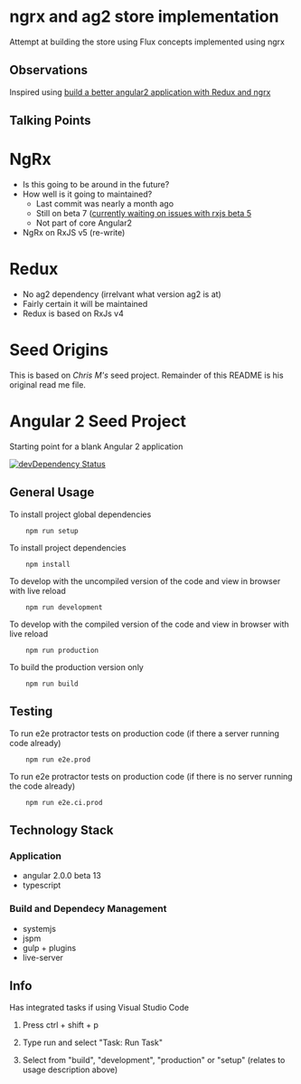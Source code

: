 # ngrx and ag2 store implementation

Attempt at building the store using Flux concepts implemented using ngrx

## Observations

Inspired using [build a better angular2 application with Redux and ngrx](http://onehungrymind.com/build-better-angular-2-application-redux-ngrx/)


## Talking Points

# NgRx
* Is this going to be around in the future?
* How well is it going to maintained?
	- Last commit was nearly a month ago
	- Still on beta 7 ([currently waiting on issues with rxjs beta 5](https://github.com/ngrx/store/issues/85)
	- Not part of core Angular2
* NgRx on RxJS v5 (re-write)

# Redux
* No ag2 dependency (irrelvant what version ag2 is at)
* Fairly certain it will be maintained
* Redux is based on RxJs v4

# Seed Origins

This is based on *Chris M's* seed project. Remainder of this README is his original read me file.

# Angular 2 Seed Project
Starting point for a blank Angular 2 application

[![devDependency Status](https://david-dm.org/ChrisMurphy/ng2-seed/dev-status.svg)](https://david-dm.org/ChrisMurphy/ng2-seed#info=devDependencies)

## General Usage

To install project global dependencies

		npm run setup
    
To install project dependencies

		npm install
		
To develop with the uncompiled version of the code and view in browser with live reload

		npm run development
		
To develop with the compiled version of the code and view in browser with live reload

		npm run production
		
To build the production version only

		npm run build

## Testing

To run e2e protractor tests on production code (if there a server running code already)

		npm run e2e.prod

To run e2e protractor tests on production code (if there is no server running the code already)

		npm run e2e.ci.prod

## Technology Stack

### Application
* angular 2.0.0 beta 13
* typescript

### Build and Dependecy Management
* systemjs
* jspm
* gulp + plugins
* live-server
		
## Info

Has integrated tasks if using Visual Studio Code

1. Press ctrl + shift + p

2. Type run and select "Task: Run Task"

3. Select from "build", "development", "production" or "setup" (relates to usage description above)
